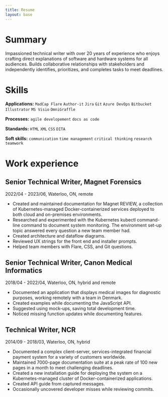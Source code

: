```yaml
---
title: Resume
layout: base
---
```


# Summary

Impassioned technical writer with over 20 years of experience who enjoys crafting direct explanations of software and hardware systems for all audiences. Builds collaborative relationships with stakeholders and independently identifies, prioritizes, and completes tasks to meet deadlines.

# Skills

**Applications:** `MadCap Flare` `Author-it` `Jira` `Git` `Azure DevOps` `Bitbucket` `Illustrator` `MS Visio` `OmniGraffle` 

**Processes:** `agile developement` `docs as code`

**Standards:** `HTML` `XML` `CSS` `DITA`

**Soft skills:** `communication` `time management` `critical thinking` `research` `teamwork`

# Work experience

## Senior Technical Writer, Magnet Forensics

2022/04 - 2023/06, Waterloo, ON, remote

- Created and maintained documentation for Magnet REVIEW, a collection of Kubernetes-managed Docker-containerized services deployed to both cloud and on-premises environments.
- Researched and experimented with the Kubernetes kubectl command-line command to document system monitoring. The environment set-up topic answered every question a new team member had.
- Created architecture and dataflow diagrams.
- Reviewed UX strings for the front end and installer prompts.
- Helped team members with Flare, CSS, and Git questions.

## Senior Technical Writer, Canon Medical Informatics

2018/04 - 2022/04, Waterloo, ON, hybrid and remote 

- Documented an application that displays medical images for diagnostic purposes, working remotely with a team in Denmark.
- Created examples while documenting the JavaScript API.
- Suggested using mock-ups, saving total development time.
- Noticed missing function updates while documenting features.

## Technical Writer, NCR

2014/09 - 2018/03, Waterloo, ON, hybrid

- Documented a complex client-server, services-integrated financial payment system for a variety of customers worldwide.
- Maintained 7000-page documentation suite at a peak rate of 100 new pages in a month to meet challenging deadlines.
- Created a new installation guide for deploying the system on a Kubernetes-managed cluster of Docker-containerized applications.
- Created API guide from captured messages.
- Occasionally uncovered developer misses while reviewing commits.
